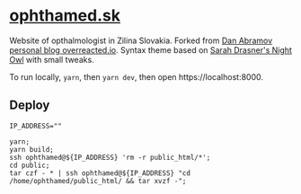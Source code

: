 # [ophthamed.sk](https://www.ophthamed.sk/)

Website of opthalmologist in Zilina Slovakia. Forked from [Dan Abramov personal blog overreacted.io](https://github.com/gaearon/overreacted.io). Syntax theme based on [Sarah Drasner's Night Owl](https://github.com/sdras/night-owl-vscode-theme/) with small tweaks.

To run locally, `yarn`, then `yarn dev`, then open https://localhost:8000.

## Deploy

```
IP_ADDRESS=""

yarn;
yarn build;
ssh ophthamed@${IP_ADDRESS} 'rm -r public_html/*';
cd public;
tar czf - * | ssh ophthamed@${IP_ADDRESS} "cd /home/ophthamed/public_html/ && tar xvzf -";
```
